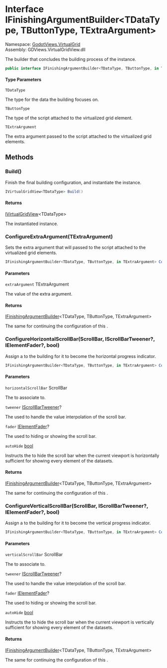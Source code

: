# <a id="GodotViews_VirtualGrid_IFinishingArgumentBuilder_3"></a> Interface IFinishingArgumentBuilder<TDataType, TButtonType, TExtraArgument\>

Namespace: [GodotViews.VirtualGrid](GodotViews.VirtualGrid.md)  
Assembly: GDViews.VirtualGridView.dll  

The builder that concludes the building process of the <xref href="GodotViews.VirtualGrid.IVirtualGridView%601" data-throw-if-not-resolved="false"></xref> instance.<br />

```csharp
public interface IFinishingArgumentBuilder<TDataType, TButtonType, in TExtraArgument> where TButtonType : VirtualGridViewItem<TDataType, in TExtraArgument>
```

#### Type Parameters

`TDataType` 

The type for the data the building <xref href="GodotViews.VirtualGrid.IVirtualGridView%601" data-throw-if-not-resolved="false"></xref> focuses on.

`TButtonType` 

The type of the script attached to the virtualized grid element.

`TExtraArgument` 

The extra argument passed to the script attached to the virtualized grid elements.

## Methods

### <a id="GodotViews_VirtualGrid_IFinishingArgumentBuilder_3_Build"></a> Build\(\)

Finish the final building configuration, and instantiate the <xref href="GodotViews.VirtualGrid.IVirtualGridView%601" data-throw-if-not-resolved="false"></xref> instance.

```csharp
IVirtualGridView<TDataType> Build()
```

#### Returns

 [IVirtualGridView](GodotViews.VirtualGrid.IVirtualGridView\-1.md)<TDataType\>

The instantiated <xref href="GodotViews.VirtualGrid.IVirtualGridView%601" data-throw-if-not-resolved="false"></xref> instance.

### <a id="GodotViews_VirtualGrid_IFinishingArgumentBuilder_3_ConfigureExtraArgument__2_"></a> ConfigureExtraArgument\(TExtraArgument\)

Sets the extra argument that will passed to the script attached to the virtualized grid elements.

```csharp
IFinishingArgumentBuilder<TDataType, TButtonType, in TExtraArgument> ConfigureExtraArgument(TExtraArgument extraArgument)
```

#### Parameters

`extraArgument` TExtraArgument

The value of the extra argument.

#### Returns

 [IFinishingArgumentBuilder](GodotViews.VirtualGrid.IFinishingArgumentBuilder\-3.md)<TDataType, TButtonType, TExtraArgument\>

The same <xref href="GodotViews.VirtualGrid.IFinishingArgumentBuilder%603" data-throw-if-not-resolved="false"></xref>
    for continuing the configuration of this <xref href="GodotViews.VirtualGrid.IVirtualGridView%601" data-throw-if-not-resolved="false"></xref>.

### <a id="GodotViews_VirtualGrid_IFinishingArgumentBuilder_3_ConfigureHorizontalScrollBar_Godot_ScrollBar_GodotViews_VirtualGrid_IScrollBarTweener_GodotViews_VirtualGrid_IElementFader_System_Boolean_"></a> ConfigureHorizontalScrollBar\(ScrollBar, IScrollBarTweener?, IElementFader?, bool\)

Assign a <xref href="Godot.ScrollBar" data-throw-if-not-resolved="false"></xref> to the building <xref href="GodotViews.VirtualGrid.IVirtualGridView%601" data-throw-if-not-resolved="false"></xref>
for it to become the horizontal progress indicator.

```csharp
IFinishingArgumentBuilder<TDataType, TButtonType, in TExtraArgument> ConfigureHorizontalScrollBar(ScrollBar horizontalScrollBar, IScrollBarTweener? tweener = null, IElementFader? fader = null, bool autoHide = false)
```

#### Parameters

`horizontalScrollBar` ScrollBar

The <xref href="Godot.ScrollBar" data-throw-if-not-resolved="false"></xref> to associate to.

`tweener` [IScrollBarTweener](GodotViews.VirtualGrid.IScrollBarTweener.md)?

The <xref href="GodotViews.VirtualGrid.IScrollBarTweener" data-throw-if-not-resolved="false"></xref> used to handle the value interpolation of the scroll bar.

`fader` [IElementFader](GodotViews.VirtualGrid.IElementFader.md)?

The <xref href="GodotViews.VirtualGrid.IElementTweener" data-throw-if-not-resolved="false"></xref> used to hiding or showing the scroll bar.

`autoHide` [bool](https://learn.microsoft.com/dotnet/api/system.boolean)

Instructs the <xref href="GodotViews.VirtualGrid.IVirtualGridView%601" data-throw-if-not-resolved="false"></xref> to hide the scroll bar
    when the current viewport is horizontally sufficient for showing every element of the datasets.

#### Returns

 [IFinishingArgumentBuilder](GodotViews.VirtualGrid.IFinishingArgumentBuilder\-3.md)<TDataType, TButtonType, TExtraArgument\>

The same <xref href="GodotViews.VirtualGrid.IFinishingArgumentBuilder%603" data-throw-if-not-resolved="false"></xref>
    for continuing the configuration of this <xref href="GodotViews.VirtualGrid.IVirtualGridView%601" data-throw-if-not-resolved="false"></xref>.

### <a id="GodotViews_VirtualGrid_IFinishingArgumentBuilder_3_ConfigureVerticalScrollBar_Godot_ScrollBar_GodotViews_VirtualGrid_IScrollBarTweener_GodotViews_VirtualGrid_IElementFader_System_Boolean_"></a> ConfigureVerticalScrollBar\(ScrollBar, IScrollBarTweener?, IElementFader?, bool\)

Assign a <xref href="Godot.ScrollBar" data-throw-if-not-resolved="false"></xref> to the building <xref href="GodotViews.VirtualGrid.IVirtualGridView%601" data-throw-if-not-resolved="false"></xref>
for it to become the vertical progress indicator.

```csharp
IFinishingArgumentBuilder<TDataType, TButtonType, in TExtraArgument> ConfigureVerticalScrollBar(ScrollBar verticalScrollBar, IScrollBarTweener? tweener = null, IElementFader? fader = null, bool autoHide = false)
```

#### Parameters

`verticalScrollBar` ScrollBar

The <xref href="Godot.ScrollBar" data-throw-if-not-resolved="false"></xref> to associate to.

`tweener` [IScrollBarTweener](GodotViews.VirtualGrid.IScrollBarTweener.md)?

The <xref href="GodotViews.VirtualGrid.IScrollBarTweener" data-throw-if-not-resolved="false"></xref> used to handle the value interpolation of the scroll bar.

`fader` [IElementFader](GodotViews.VirtualGrid.IElementFader.md)?

The <xref href="GodotViews.VirtualGrid.IElementTweener" data-throw-if-not-resolved="false"></xref> used to hiding or showing the scroll bar.

`autoHide` [bool](https://learn.microsoft.com/dotnet/api/system.boolean)

Instructs the <xref href="GodotViews.VirtualGrid.IVirtualGridView%601" data-throw-if-not-resolved="false"></xref> to hide the scroll bar
    when the current viewport is vertically sufficient for showing every element of the datasets.

#### Returns

 [IFinishingArgumentBuilder](GodotViews.VirtualGrid.IFinishingArgumentBuilder\-3.md)<TDataType, TButtonType, TExtraArgument\>

The same <xref href="GodotViews.VirtualGrid.IFinishingArgumentBuilder%603" data-throw-if-not-resolved="false"></xref>
    for continuing the configuration of this <xref href="GodotViews.VirtualGrid.IVirtualGridView%601" data-throw-if-not-resolved="false"></xref>.

